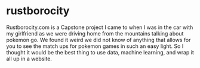 # rustborocity
Rustborocity.com is a Capstone project I came to when I was in the car with my girlfriend as we were driving home from the mountains talking about pokemon go. We found it weird we did not know of anything that allows for you to see the match ups for pokemon games in such an easy light. So I thought it would be the best thing to use data, machine learning, and wrap it all up in a website. 
